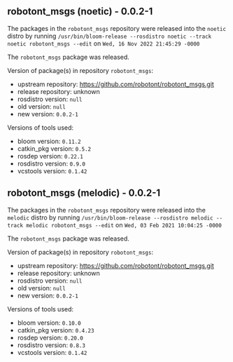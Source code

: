## robotont_msgs (noetic) - 0.0.2-1

The packages in the `robotont_msgs` repository were released into the `noetic` distro by running `/usr/bin/bloom-release --rosdistro noetic --track noetic robotont_msgs --edit` on `Wed, 16 Nov 2022 21:45:29 -0000`

The `robotont_msgs` package was released.

Version of package(s) in repository `robotont_msgs`:

- upstream repository: https://github.com/robotont/robotont_msgs.git
- release repository: unknown
- rosdistro version: `null`
- old version: `null`
- new version: `0.0.2-1`

Versions of tools used:

- bloom version: `0.11.2`
- catkin_pkg version: `0.5.2`
- rosdep version: `0.22.1`
- rosdistro version: `0.9.0`
- vcstools version: `0.1.42`


## robotont_msgs (melodic) - 0.0.2-1

The packages in the `robotont_msgs` repository were released into the `melodic` distro by running `/usr/bin/bloom-release --rosdistro melodic --track melodic robotont_msgs --edit` on `Wed, 03 Feb 2021 10:04:25 -0000`

The `robotont_msgs` package was released.

Version of package(s) in repository `robotont_msgs`:

- upstream repository: https://github.com/robotont/robotont_msgs.git
- release repository: unknown
- rosdistro version: `null`
- old version: `null`
- new version: `0.0.2-1`

Versions of tools used:

- bloom version: `0.10.0`
- catkin_pkg version: `0.4.23`
- rosdep version: `0.20.0`
- rosdistro version: `0.8.3`
- vcstools version: `0.1.42`


